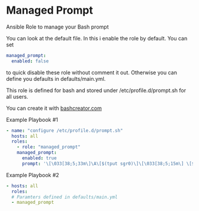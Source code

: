 # Managed Prompt

Ansible Role to manage your Bash prompt

You can look at the default file. In this i enable the role by default. You can set
```yaml
managed_prompt:
  enabled: false
```
to quick disable these role without comment it out. Otherwise you can define you defaults in defaults/main.yml.

This role is defined for bash and stored under /etc/profile.d/prompt.sh for all users.

You can create it with [bashcreator.com](http://bashrcgenerator.com/)

Example Playbook #1
```yaml
- name: "configure /etc/profile.d/prompt.sh"
  hosts: all
  roles:
    - role: "managed_prompt"
    managed_prompt:
      enabled: true
      prompt: '\[\033[38;5;33m\]\A\[$(tput sgr0)\]\[\033[38;5;15m\] \[$(tput sgr0)\]\[\033[38;5;1m\][\[$(tput bold)\]\[$(tput sgr0)\]\[\033[38;5;6m\]\u\[$(tput sgr0)\]\[$(tput sgr0)\]\[\033[38;5;1m\]@\[$(tput sgr0)\]\[\033[38;5;214m\]\h\[$(tput sgr0)\]\[\033[38;5;1m\]]\[$(tput sgr0)\]\[\033[38;5;15m\] \[$(tput sgr0)\]\[\033[38;5;1m\][\[$(tput sgr0)\]\[\033[38;5;33m\]\w\[$(tput sgr0)\]\[\033[38;5;1m\]]\[$(tput sgr0)\]\[\033[38;5;15m\] \[$(tput sgr0)\]\[\033[38;5;6m\]\\$\[$(tput sgr0)\]\[\033[38;5;15m\] \[$(tput sgr0)\]'

```

Example Playbook #2
```yaml
- hosts: all
  roles:
  # Paramters defined in defaults/main.yml
  - managed_prompt
```
